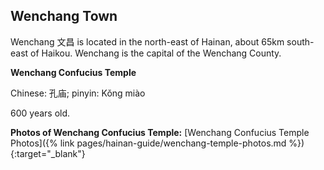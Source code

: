 ## Wenchang Town

Wenchang 文昌 is located in the north-east of Hainan, about 65km south-east of Haikou. Wenchang is the capital of the Wenchang County.


**Wenchang Confucius Temple**

Chinese: 孔庙; pinyin: Kǒng miào

600 years old.

**Photos of Wenchang Confucius Temple:**
[Wenchang Confucius Temple Photos]({% link pages/hainan-guide/wenchang-temple-photos.md %}){:target="_blank"}